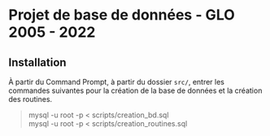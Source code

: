 # Projet de base de données - GLO 2005 - 2022

## Installation

À partir du Command Prompt, à partir du dossier ```src/```, entrer les commandes suivantes pour la création de la base de données et la création des routines. <br />
> mysql -u root -p < scripts/creation_bd.sql <br />
> mysql -u root -p < scripts/creation_routines.sql
